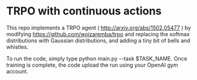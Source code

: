 # TRPO with continuous actions

This repo implements a TRPO agent ( http://arxiv.org/abs/1502.05477 ) by modifying https://github.com/wojzaremba/trpo and replacing the softmax distributions with Gaussian distributions, and adding a tiny bit of bells and whistles.

To run the code, simply type python main.py --task $TASK_NAME.  Once training is complete, the code upload the run using your OpenAI gym account. 





